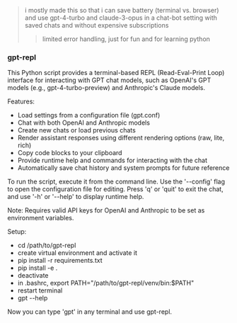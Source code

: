 > i mostly made this so that i can save battery (terminal vs. browser)
and use gpt-4-turbo and claude-3-opus in a chat-bot setting with saved chats and without expensive subscriptions
>> limited error handling, just for fun and for learning python

### gpt-repl

This Python script provides a terminal-based REPL (Read-Eval-Print Loop) interface for interacting with GPT chat models, such as OpenAI's GPT models (e.g., gpt-4-turbo-preview) and Anthropic's Claude models.

Features:
- Load settings from a configuration file (gpt.conf)
- Chat with both OpenAI and Anthropic models
- Create new chats or load previous chats
- Render assistant responses using different rendering options (raw, lite, rich)
- Copy code blocks to your clipboard
- Provide runtime help and commands for interacting with the chat
- Automatically save chat history and system prompts for future reference

To run the script, execute it from the command line. Use the '--config' flag to open the configuration file for editing. Press 'q' or 'quit' to exit the chat, and use '-h' or '--help' to display runtime help.

Note: Requires valid API keys for OpenAI and Anthropic to be set as environment variables.

Setup:
- cd /path/to/gpt-repl
- create virtual environment and activate it
- pip install -r requirements.txt
- pip install -e .
- deactivate
- in .bashrc, export PATH="/path/to/gpt-repl/venv/bin:$PATH"
- restart terminal
- gpt --help

Now you can type 'gpt' in any terminal and use gpt-repl. 

